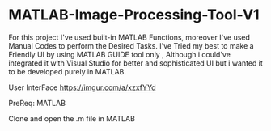 # MATLAB-Image-Processing-Tool-V1
For this project I've used built-in MATLAB Functions, moreover I've used Manual Codes to perform the Desired Tasks. I've Tried my best to make a Friendly UI by using MATLAB GUIDE tool only , Although i could've integrated it with Visual Studio for better and sophisticated UI but i wanted it to be developed purely in MATLAB.

User InterFace
https://imgur.com/a/xzxfYYd

PreReq:
MATLAB

Clone and open the .m file in MATLAB
